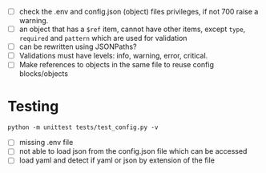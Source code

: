 - [ ] check the .env and config.json (object) files privileges, if not 700 raise a warning.
- [ ] an object that has a `$ref` item, cannot have other items, except `type`, `required` and `pattern` which are used for validation
- [ ] can be rewritten using JSONPaths?
- [ ] Validations must have levels: info, warning, error, critical.
- [ ] Make references to objects in the same file to reuse config blocks/objects

# Testing

    python -m unittest tests/test_config.py -v

- [ ] missing .env file
- [ ] not able to load json from the config.json file which can be accessed
- [ ] load yaml and detect if yaml or json by extension of the file